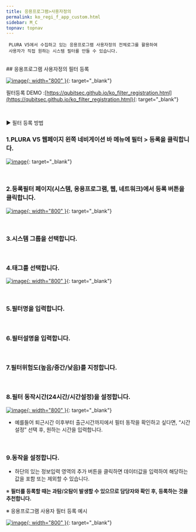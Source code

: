 ```yaml
---
title: 응용프로그램>사용자정의
permalink: ko_regi_f_app_custom.html
sidebar: M_C
topnav: topnav
---
```



     PLURA V5에서 수집하고 있는 응용프로그램 사용자정의 전체로그를 활용하여
     사용자가 직접 원하는 시스템 필터를 만들 수 있습니다.

<br />
## 응용프로그램 사용자정의 필터 등록

[![image](/docs/images/Manual/common/regi/custom/1.png){: width="800" }](/docs/images/Manual/common/regi/custom/1.png){: target="_blank"}

필터등록 DEMO :[https://qubitsec.github.io/ko_filter_registration.html](https://qubitsec.github.io/ko_filter_registration.html){: target="_blank"}

<br />

▶ 필터 등록 방법

### 1.PLURA V5 웹페이지 왼쪽 네비게이션 바 메뉴에 필터 > 등록을 클릭합니다.
[![image](/docs/images/Manual/common/regi/custom/2.png)](/docs/images/Manual/common/regi/custom/2.png){: target="_blank"}

<br />

### 2.등록필터 페이지(시스템, 응용프로그램, 웹, 네트워크)에서 등록 버튼을 클릭합니다.

[![image](/docs/images/Manual/common/regi/custom/3.png){: width="800" }](/docs/images/Manual/common/regi/custom/3.png){: target="_blank"}

<br />

### 3.시스템 그룹을 선택합니다.

<br />

### 4.태그를 선택합니다.

[![image](/docs/images/Manual/common/regi/custom/4.png){: width="800" }](/docs/images/Manual/common/regi/custom/4.png){: target="_blank"}

<br />

### 5.필터명을 입력합니다.

<br />

### 6.필터설명을 입력합니다.

<br />

### 7.필터위험도(높음/중간/낮음)를 지정합니다.

<br />

### 8.필터 동작시간(24시간/시간설정)을 설정합니다.

[![image](/docs/images/Manual/common/regi/custom/5.png){: width="800" }](/docs/images/Manual/common/regi/custom/5.png){: target="_blank"}

- 예를들어 퇴근시간 이후부터 출근시간까지에서 필터 동작을 확인하고 싶다면, “시간설정” 선택 후, 원하는 시간을 입력합니다.

<br />

### 9.동작을 설정합니다.

- 하단의 있는 정보입력 영역의 추가 버튼을 클릭하면 데이터값을 입력하여 해당하는 값을 포함 또는 제외할 수 있습니다.

※ **필터를 등록할 때는 과탐/오탐이 발생할 수 있으므로 담당자와 확인 후, 등록하는 것을 추천합니다.**

※ 응용프로그램 사용자 필터 등록 예시

[![image](/docs/images/Manual/common/regi/custom/6.png){: width="800" }](/docs/images/Manual/common/regi/custom/6.png){: target="_blank"}
